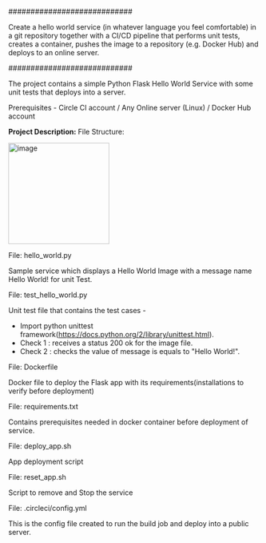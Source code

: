 ############################

Create a hello world service (in whatever language you feel comfortable) in a git repository
together with a CI/CD pipeline that performs unit tests, creates a container, pushes the image to
a repository (e.g. Docker Hub) and deploys to an online server.

############################

The project contains a simple Python Flask Hello World Service with some unit tests that deploys into a server. 

Prerequisites - Circle CI account / Any Online server (Linux) / Docker Hub account

**Project Description:**
File Structure:

<img width="202" alt="image" src="https://user-images.githubusercontent.com/90499266/133021258-34005a41-62eb-480b-8c83-6275e6065941.png">



File: hello_world.py

Sample service which displays a Hello World Image with a message name Hello World! for unit Test.

File: test_hello_world.py

Unit test file that contains the test cases -
  * Import python unittest framework(https://docs.python.org/2/library/unittest.html).
  * Check 1 : receives a status 200 ok for the image file.
  * Check 2 : checks the value of message is equals to "Hello World!".

File: Dockerfile

Docker file to deploy the Flask app with its requirements(installations to verify before deployment)

File: requirements.txt

Contains prerequisites needed in docker container before deployment of service.

File: deploy_app.sh

App deployment script

File: reset_app.sh

Script to remove and Stop the service

File: .circleci/config.yml

This is the config file created to run the build job and deploy into a public server.
